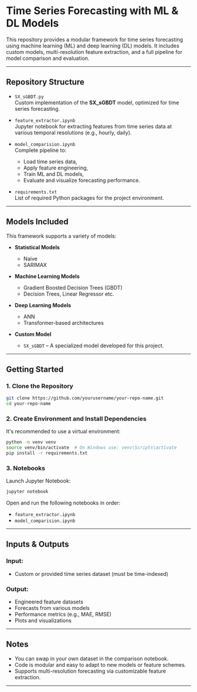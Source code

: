# Time Series Forecasting with ML & DL Models

This repository provides a modular framework for time series forecasting using machine learning (ML) and deep learning (DL) models. It includes custom models, multi-resolution feature extraction, and a full pipeline for model comparison and evaluation.

---

## Repository Structure

- `SX_sGBDT.py`  
  Custom implementation of the **SX_sGBDT** model, optimized for time series forecasting.

- `feature_extractor.ipynb`  
  Jupyter notebook for extracting features from time series data at various temporal resolutions (e.g., hourly, daily).

- `model_comparision.ipynb`  
  Complete pipeline to:
  - Load time series data,
  - Apply feature engineering,
  - Train ML and DL models,
  - Evaluate and visualize forecasting performance.

- `requirements.txt`  
  List of required Python packages for the project environment.

---

## Models Included

This framework supports a variety of models:
- **Statistical Models**
  - Naive
  - SARIMAX

- **Machine Learning Models**
  - Gradient Boosted Decision Trees (GBDT)
  - Decision Trees, Linear Regressor etc.

- **Deep Learning Models**
  - ANN
  - Transformer-based architectures

- **Custom Model**
  - `SX_sGBDT` – A specialized model developed for this project.

---

## Getting Started

### 1. Clone the Repository

```bash
git clone https://github.com/yourusername/your-repo-name.git
cd your-repo-name
```

### 2. Create Environment and Install Dependencies

It's recommended to use a virtual environment:

```bash
python -m venv venv
source venv/bin/activate  # On Windows use: venv\Scripts\activate
pip install -r requirements.txt
```

### 3. Notebooks

Launch Jupyter Notebook:

```bash
jupyter notebook
```

Open and run the following notebooks in order:
- `feature_extractor.ipynb`
- `model_comparision.ipynb`

---

## Inputs & Outputs

### Input:
- Custom or provided time series dataset (must be time-indexed)

### Output:
- Engineered feature datasets
- Forecasts from various models
- Performance metrics (e.g., MAE, RMSE)
- Plots and visualizations

---

## Notes

- You can swap in your own dataset in the comparison notebook.
- Code is modular and easy to adapt to new models or feature schemes.
- Supports multi-resolution forecasting via customizable feature extraction.

---

